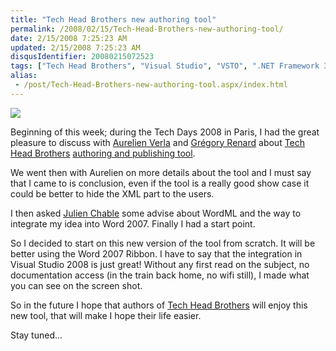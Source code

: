 ```yaml
---
title: "Tech Head Brothers new authoring tool"
permalink: /2008/02/15/Tech-Head-Brothers-new-authoring-tool/
date: 2/15/2008 7:25:23 AM
updated: 2/15/2008 7:25:23 AM
disqusIdentifier: 20080215072523
tags: ["Tech Head Brothers", "Visual Studio", "VSTO", ".NET Framework 3.5", "Office 2007"]
alias:
 - /post/Tech-Head-Brothers-new-authoring-tool.aspx/index.html
---
```

![](http://farm3.static.flickr.com/2206/2265076929_dea257e7f3_o.jpg) 

Beginning of this week; during the Tech Days 2008 in Paris, I had the great pleasure to discuss with [Aurelien Verla](http://www.techheadbrothers.com/Auteurs.aspx/aurelien-verla) and [Grégory Renard](http://www.techheadbrothers.com/Auteurs.aspx/gregory-renard) about [Tech Head Brothers](http://www.techheadbrothers.com/) [authoring and publishing tool](http://www.codeplex.com/THBAuthoring).
<!-- more -->

We went then with Aurelien on more details about the tool and I must say that I came to is conclusion, even if the tool is a really good show case it could be better to hide the XML part to the users.

I then asked [Julien Chable](http://blogs.codes-sources.com/neodante/default.aspx) some advise about WordML and the way to integrate my idea into Word 2007. Finally I had a start point. 

So I decided to start on this new version of the tool from scratch. It will be better using the Word 2007 Ribbon. I have to say that the integration in Visual Studio 2008 is just great! Without any first read on the subject, no documentation access (in the train back home, no wifi still), I made what you can see on the screen shot.

So in the future I hope that authors of [Tech Head Brothers](http://www.techheadbrothers.com/) will enjoy this new tool, that will make I hope their life easier.

Stay tuned...
